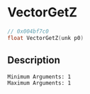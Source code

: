 # VectorGetZ
```c
// 0x004bf7c0
float VectorGetZ(unk p0)
```
## Description
```
Minimum Arguments: 1
Maximum Arguments: 1
```
